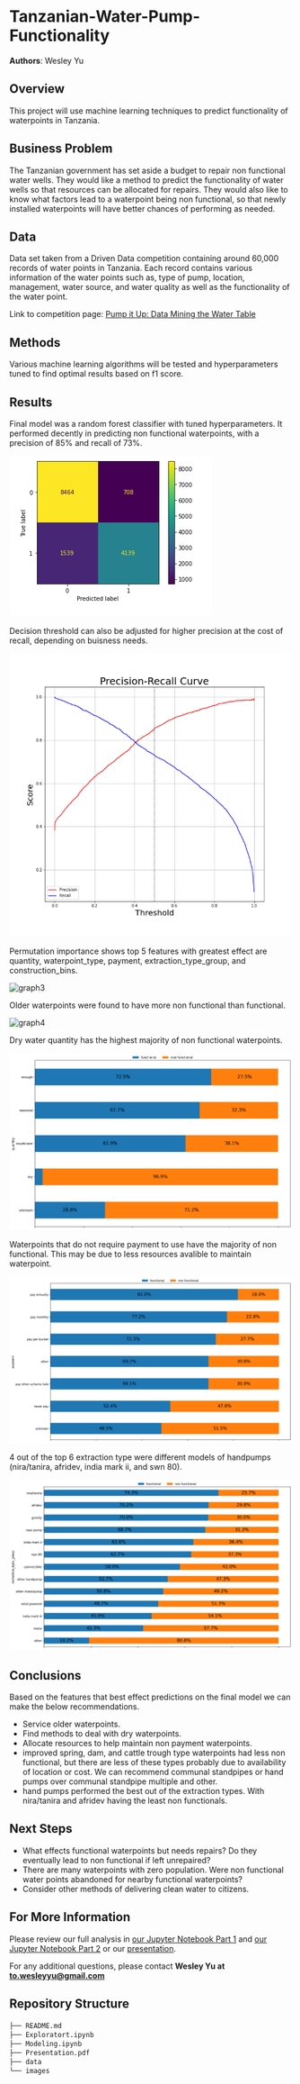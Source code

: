 # Tanzanian-Water-Pump-Functionality

**Authors**: Wesley Yu

## Overview

This project will use machine learning techniques to predict functionality of waterpoints in Tanzania.

## Business Problem

The Tanzanian government has set aside a budget to repair non functional water wells. They would like a method to predict the functionality of water wells so that resources can be allocated for repairs. They would also like to know what factors lead to a waterpoint being non functional, so that newly installed waterpoints will have better chances of performing as needed.

## Data

Data set taken from a Driven Data competition containing around 60,000 records of water points  in Tanzania. Each record contains various information of the water points such as, type of pump, location, management, water source, and water quality as well as the functionality of the water point.

Link to competition page: [Pump it Up: Data Mining the Water Table](https://www.drivendata.org/competitions/7/pump-it-up-data-mining-the-water-table/page/25/)

## Methods

Various machine learning algorithms will be tested and hyperparameters tuned to find optimal results based on f1 score.

## Results

Final model was a random forest classifier with tuned hyperparameters. It performed decently in predicting non functional waterpoints, with a precision of 85% and recall of 73%.

![graph1](./images/confusion.png)

Decision threshold can also be adjusted for higher precision at the cost of recall, depending on buisness needs.

![graph2](./images/pr_curve.png)

Permutation importance shows top 5 features with greatest effect are quantity, waterpoint_type, payment, extraction_type_group, and construction_bins.

![graph3](./images/permutation.png)

Older waterpoints were found to have more non functional than functional.

![graph4](./images/construction.png)

Dry water quantity has the highest majority of non functional waterpoints.

![graph5](./images/quantity.png)

Waterpoints that do not require payment to use have the majority of non functional. This may be due to less resources avalible to maintain waterpoint.

![graph6](./images/payment.png)

4 out of the top 6 extraction type were different models of handpumps (nira/tanira, afridev, india mark ii, and swn 80). 

![graph7](./images/extraction.png)


## Conclusions

Based on the features that best effect predictions on the final model we can make the below recommendations.

* Service older waterpoints.
* Find methods to deal with dry waterpoints.
* Allocate resources to help maintain non payment waterpoints.
* improved spring, dam, and cattle trough type waterpoints had less non functional, but there are less of these types probably due to availability of location or cost. We can recommend communal standpipes or hand pumps over communal standpipe multiple and other.
* hand pumps performed the best out of the extraction types. With nira/tanira and afridev having the least non functionals.

 
## Next Steps

* What effects functional waterpoints but needs repairs? Do they eventually lead to non functional if left unrepaired?
* There are many waterpoints with zero population. Were non functional water points abandoned for nearby functional waterpoints?
* Consider other methods of delivering clean water to citizens.


## For More Information

Please review our full analysis in [our Jupyter Notebook Part 1](./Exploratory.ipynb) and [our Jupyter Notebook Part 2](./Modeling.ipynb) or our [presentation]().

For any additional questions, please contact **Wesley Yu at to.wesleyyu@gmail.com**

## Repository Structure

```
├── README.md                           
├── Exploratort.ipynb
├── Modeling.ipynb
├── Presentation.pdf        
├── data                                
└── images                              
```
